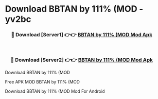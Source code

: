 # Download BBTAN by 111% (MOD - yv2bc



<div align="center">
<h3>🔴 Download [Server1] 👉👉 <a href="https://momento.my/?title=BBTAN_by_111%_(MOD">BBTAN by 111% (MOD Mod Apk</a></h3><br>

<h3>🔴 Download [Server2] 👉👉 <a href="https://momento.my/?title=BBTAN_by_111%_(MOD">BBTAN by 111% (MOD Mod Apk</a></h3>
</div>



Download BBTAN by 111% (MOD 

Free APK MOD BBTAN by 111% (MOD 

Download BBTAN by 111% (MOD Mod For Android
